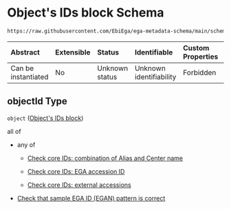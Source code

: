# Object's IDs block Schema

```txt
https://raw.githubusercontent.com/EbiEga/ega-metadata-schema/main/schemas/EGA.common-definitions.json#/definitions/sampleLabelAssociation/properties/objectId
```



| Abstract            | Extensible | Status         | Identifiable            | Custom Properties | Additional Properties | Access Restrictions | Defined In                                                                                           |
| :------------------ | :--------- | :------------- | :---------------------- | :---------------- | :-------------------- | :------------------ | :--------------------------------------------------------------------------------------------------- |
| Can be instantiated | No         | Unknown status | Unknown identifiability | Forbidden         | Allowed               | none                | [EGA.common-definitions.json\*](../../../schemas/EGA.common-definitions.json "open original schema") |

## objectId Type

`object` ([Object's IDs block](ega-4-definitions-repeatable-sample-label-node-properties-objects-ids-block.md))

all of

*   any of

    *   [Check core IDs: combination of Alias and Center name](ega-4-definitions-core-identifiers-of-an-object-anyof-check-core-ids-combination-of-alias-and-center-name.md "check type definition")

    *   [Check core IDs: EGA accession ID](ega-4-definitions-core-identifiers-of-an-object-anyof-check-core-ids-ega-accession-id.md "check type definition")

    *   [Check core IDs: external accessions](ega-4-definitions-core-identifiers-of-an-object-anyof-check-core-ids-external-accessions.md "check type definition")

*   [Check that sample EGA ID (EGAN) pattern is correct](ega-4-definitions-repeatable-sample-label-node-properties-objects-ids-block-allof-check-that-sample-ega-id-egan-pattern-is-correct.md "check type definition")
